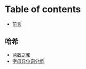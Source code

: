 # Table of contents

* [前言](README.md)

## 哈希

* [两数之和](ha-xi/liang-shu-zhi-he.md)
* [字母异位词分组](ha-xi/zi-mu-yi-wei-ci-fen-zu.md)
